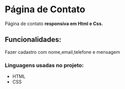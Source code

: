 # Página de Contato
Página de contato **responsiva em Html e Css.**

## Funcionalidades:
Fazer cadastro com nome,email,telefone e mensagem

### Linguagens usadas no projeto:

* HTML
* CSS
